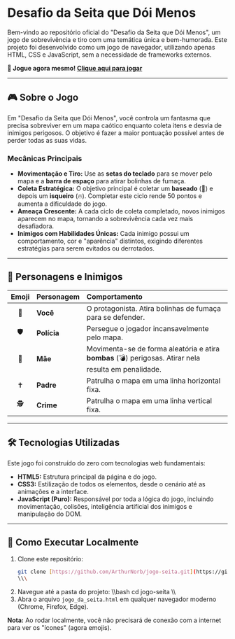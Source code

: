 # Desafio da Seita que Dói Menos

Bem-vindo ao repositório oficial do "Desafio da Seita que Dói Menos", um jogo de sobrevivência e tiro com uma temática única e bem-humorada. Este projeto foi desenvolvido como um jogo de navegador, utilizando apenas HTML, CSS e JavaScript, sem a necessidade de frameworks externos.

**🚀 Jogue agora mesmo! [Clique aqui para jogar](https://arthurnorb.github.io/jogo-seita/jogo.html)**

---

## 🎮 Sobre o Jogo

Em "Desafio da Seita que Dói Menos", você controla um fantasma que precisa sobreviver em um mapa caótico enquanto coleta itens e desvia de inimigos perigosos. O objetivo é fazer a maior pontuação possível antes de perder todas as suas vidas.

### Mecânicas Principais

* **Movimentação e Tiro:** Use as **setas do teclado** para se mover pelo mapa e a **barra de espaço** para atirar bolinhas de fumaça.
* **Coleta Estratégica:** O objetivo principal é coletar um **baseado** (🌿) e depois um **isqueiro** (🔥). Completar este ciclo rende 50 pontos e aumenta a dificuldade do jogo.
* **Ameaça Crescente:** A cada ciclo de coleta completado, novos inimigos aparecem no mapa, tornando a sobrevivência cada vez mais desafiadora.
* **Inimigos com Habilidades Únicas:** Cada inimigo possui um comportamento, cor e "aparência" distintos, exigindo diferentes estratégias para serem evitados ou derrotados.

---

## 👾 Personagens e Inimigos

| Emoji | Personagem | Comportamento |
| :---: | :--- | :--- |
| 👻 | **Você** | O protagonista. Atira bolinhas de fumaça para se defender. |
| 🛡️ | **Polícia** | Persegue o jogador incansavelmente pelo mapa. |
| 👩 | **Mãe** | Movimenta-se de forma aleatória e atira **bombas** (💣) perigosas. Atirar nela resulta em penalidade. |
| ✝️ | **Padre** | Patrulha o mapa em uma linha horizontal fixa. |
| 🕵️ | **Crime** | Patrulha o mapa em uma linha vertical fixa. |

---

## 🛠️ Tecnologias Utilizadas

Este jogo foi construído do zero com tecnologias web fundamentais:

* **HTML5:** Estrutura principal da página e do jogo.
* **CSS3:** Estilização de todos os elementos, desde o cenário até as animações e a interface.
* **JavaScript (Puro):** Responsável por toda a lógica do jogo, incluindo movimentação, colisões, inteligência artificial dos inimigos e manipulação do DOM.

---

## 🚀 Como Executar Localmente

1.  Clone este repositório:
    ```bash
    git clone [https://github.com/ArthurNorb/jogo-seita.git](https://github.com/ArthurNorb/jogo-seita.git)
    \\\
2.  Navegue até a pasta do projeto:
    \\\bash
    cd jogo-seita
    \\\
3.  Abra o arquivo `jogo_da_seita.html` em qualquer navegador moderno (Chrome, Firefox, Edge).

**Nota:** Ao rodar localmente, você não precisará de conexão com a internet para ver os "ícones" (agora emojis).
